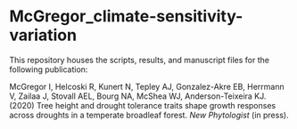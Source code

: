 # McGregor_climate-sensitivity-variation

This repository houses the scripts, results, and manuscript files for the following publication:


McGregor I, Helcoski R, Kunert N, Tepley AJ, Gonzalez-Akre EB, Herrmann V, Zailaa J, Stovall AEL, Bourg NA, McShea WJ, Anderson-Teixeira KJ. (2020) Tree height and drought tolerance traits shape growth responses across droughts in a temperate broadleaf forest. *New Phytologist* (in press).


